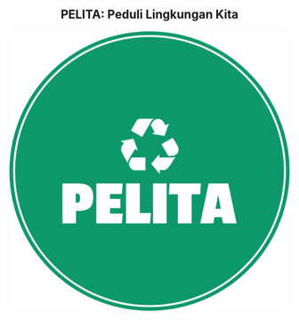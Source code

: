 <body>
  <h2 align="center">PELITA: Peduli Lingkungan Kita</h2>
<p align="center">
  <a href="#">
    <img src="https://github.com/PelitaApp/.github/blob/main/pelita-high-resolution-logo-color-on-transparent-background.png" alt="logo" />
  </a>
</p>
</body>
